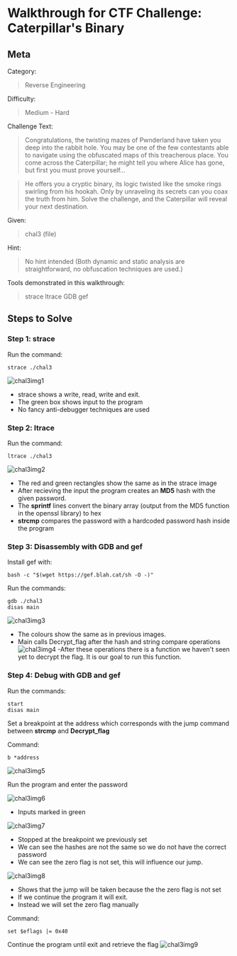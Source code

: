 # Walkthrough for CTF Challenge: Caterpillar's Binary 

## Meta

Category:
> Reverse Engineering

Difficulty:
> Medium - Hard

Challenge Text: 
> Congratulations, the twisting mazes of Pwnderland have taken you deep into the rabbit hole. You may be one of the few contestants able to navigate using the obfuscated maps of this treacherous place. You come across the Caterpillar; he might tell you where Alice has gone, but first you must prove yourself…

>He offers you a cryptic binary, its logic twisted like the smoke rings swirling from his hookah. Only by unraveling its secrets can you coax the truth from him. Solve the challenge, and the Caterpillar will reveal your next destination.

Given: 
> chal3 (file)

Hint:
> No hint intended (Both dynamic and static analysis are straightforward, no obfuscation techniques are used.)

Tools demonstrated in this walkthrough: 
> strace
> ltrace
> GDB
> gef



## Steps to Solve

### Step 1: strace

Run the command:
```
strace ./chal3
```
![chal3img1](chal3img1.png)
- strace shows a write, read, write and exit. 
- The green box shows input to the program
- No fancy anti-debugger techniques are used

### Step 2: ltrace

Run the command:
```
ltrace ./chal3
```
![chal3img2](chal3img2.png)
- The red and green rectangles show the same as in the strace image
- After recieving the input the program creates an **MD5** hash with the given password. 
- The **sprintf** lines convert the binary array (output from the MD5 function in the openssl library) to hex
- **strcmp** compares the password with a hardcoded password hash inside the program

### Step 3: Disassembly with GDB and gef

Install gef with:
```
bash -c "$(wget https://gef.blah.cat/sh -O -)"
```

Run the commands:
```
gdb ./chal3
disas main
```
![chal3img3](chal3img3.png)
- The colours show the same as in previous images.
- Main calls Decrypt_flag after the hash and string compare operations
![chal3img4](chal3img4.png)
-After these operations there is a function we haven't seen yet to decrypt the flag. It is our goal to run this function. 

### Step 4: Debug with GDB and gef

Run the commands:
```
start
disas main
```
Set a breakpoint at the address which corresponds with the jump command between **strcmp** and **Decrypt_flag**

Command:
```
b *address
```

![chal3img5](chal3img5.png)

Run the program and enter the password


![chal3img6](chal3img6.png)
- Inputs marked in green

![chal3img7](chal3img7.png)
- Stopped at the breakpoint we previously set
- We can see the hashes are not the same so we do not have the correct password
- We can see the zero flag is not set, this will influence our jump. 

![chal3img8](chal3img8.png)
- Shows that the jump will be taken because the the zero flag is not set
- If we continue the program it will exit.
- Instead we will set the zero flag manually

Command:
```
set $eflags |= 0x40
```

Continue the program until exit and retrieve the flag
![chal3img9](chal3img9.png)

